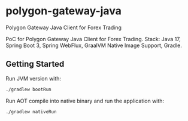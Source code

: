 # polygon-gateway-java
Polygon Gateway Java Client for Forex Trading

PoC for Polygon Gateway Java Client for Forex Trading. Stack: Java 17, Spring Boot 3, Spring WebFlux, GraalVM Native Image Support, Gradle.

## Getting Started

Run JVM version with:

```bash
./gradlew bootRun
```

Run AOT compile into  native binary and run the application with:

```bash
./gradlew nativeRun
```
